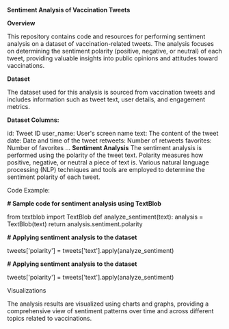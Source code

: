 **Sentiment Analysis of Vaccination Tweets**

**Overview**

This repository contains code and resources for performing sentiment analysis on a dataset of vaccination-related tweets. The analysis focuses on determining the sentiment polarity (positive, negative, or neutral) of each tweet, providing valuable insights into public opinions and attitudes toward vaccinations.

**Dataset**

The dataset used for this analysis is sourced from vaccination tweets and includes information such as tweet text, user details, and engagement metrics.

**Dataset Columns:**

id: Tweet ID
user_name: User's screen name
text: The content of the tweet
date: Date and time of the tweet
retweets: Number of retweets
favorites: Number of favorites
...
**Sentiment Analysis**
The sentiment analysis is performed using the polarity of the tweet text. Polarity measures how positive, negative, or neutral a piece of text is. Various natural language processing (NLP) techniques and tools are employed to determine the sentiment polarity of each tweet.

Code Example:


**# Sample code for sentiment analysis using TextBlob**

from textblob import TextBlob
def analyze_sentiment(text):
    analysis = TextBlob(text)
    return analysis.sentiment.polarity

**# Applying sentiment analysis to the dataset**

tweets['polarity'] = tweets['text'].apply(analyze_sentiment)


**# Applying sentiment analysis to the dataset**

tweets['polarity'] = tweets['text'].apply(analyze_sentiment)


Visualizations

The analysis results are visualized using charts and graphs, providing a comprehensive view of sentiment patterns over time and across different topics related to vaccinations.

